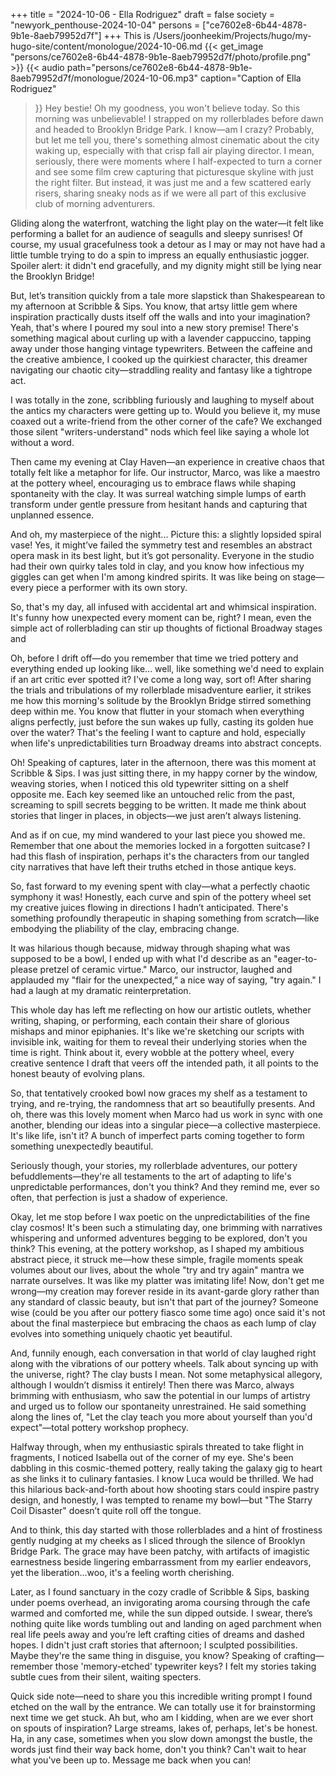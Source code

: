 +++
title = "2024-10-06 - Ella Rodriguez"
draft = false
society = "newyork_penthouse-2024-10-04"
persons = ["ce7602e8-6b44-4878-9b1e-8aeb79952d7f"]
+++
This is /Users/joonheekim/Projects/hugo/my-hugo-site/content/monologue/2024-10-06.md
{{< get_image "persons/ce7602e8-6b44-4878-9b1e-8aeb79952d7f/photo/profile.png" >}}
{{< audio
    path="persons/ce7602e8-6b44-4878-9b1e-8aeb79952d7f/monologue/2024-10-06.mp3" 
    caption="Caption of Ella Rodriguez"
>}}
Hey bestie! Oh my goodness, you won't believe today.
So this morning was unbelievable! I strapped on my rollerblades before dawn and headed to Brooklyn Bridge Park. I know—am I crazy? Probably, but let me tell you, there's something almost cinematic about the city waking up, especially with that crisp fall air playing director. I mean, seriously, there were moments where I half-expected to turn a corner and see some film crew capturing that picturesque skyline with just the right filter. But instead, it was just me and a few scattered early risers, sharing sneaky nods as if we were all part of this exclusive club of morning adventurers.

Gliding along the waterfront, watching the light play on the water—it felt like performing a ballet for an audience of seagulls and sleepy sunrises! Of course, my usual gracefulness took a detour as I may or may not have had a little tumble trying to do a spin to impress an equally enthusiastic jogger. Spoiler alert: it didn't end gracefully, and my dignity might still be lying near the Brooklyn Bridge!

But, let’s transition quickly from a tale more slapstick than Shakespearean to my afternoon at Scribble & Sips. You know, that artsy little gem where inspiration practically dusts itself off the walls and into your imagination? Yeah, that's where I poured my soul into a new story premise! There's something magical about curling up with a lavender cappuccino, tapping away under those hanging vintage typewriters. Between the caffeine and the creative ambience, I cooked up the quirkiest character, this dreamer navigating our chaotic city—straddling reality and fantasy like a tightrope act.

I was totally in the zone, scribbling furiously and laughing to myself about the antics my characters were getting up to. Would you believe it, my muse coaxed out a write-friend from the other corner of the cafe? We exchanged those silent "writers-understand" nods which feel like saying a whole lot without a word.

Then came my evening at Clay Haven—an experience in creative chaos that totally felt like a metaphor for life. Our instructor, Marco, was like a maestro at the pottery wheel, encouraging us to embrace flaws while shaping spontaneity with the clay. It was surreal watching simple lumps of earth transform under gentle pressure from hesitant hands and capturing that unplanned essence. 

And oh, my masterpiece of the night... Picture this: a slightly lopsided spiral vase! Yes, it might’ve failed the symmetry test and resembles an abstract opera mask in its best light, but it’s got personality. Everyone in the studio had their own quirky tales told in clay, and you know how infectious my giggles can get when I'm among kindred spirits. It was like being on stage—every piece a performer with its own story. 

So, that's my day, all infused with accidental art and whimsical inspiration. It's funny how unexpected every moment can be, right? I mean, even the simple act of rollerblading can stir up thoughts of fictional Broadway stages and

Oh, before I drift off—do you remember that time we tried pottery and everything ended up looking like... well, like something we'd need to explain if an art critic ever spotted it? I've come a long way, sort of!
 After sharing the trials and tribulations of my rollerblade misadventure earlier, it strikes me how this morning's solitude by the Brooklyn Bridge stirred something deep within me. You know that flutter in your stomach when everything aligns perfectly, just before the sun wakes up fully, casting its golden hue over the water? That's the feeling I want to capture and hold, especially when life's unpredictabilities turn Broadway dreams into abstract concepts.

Oh! Speaking of captures, later in the afternoon, there was this moment at Scribble & Sips. I was just sitting there, in my happy corner by the window, weaving stories, when I noticed this old typewriter sitting on a shelf opposite me. Each key seemed like an untouched relic from the past, screaming to spill secrets begging to be written. It made me think about stories that linger in places, in objects—we just aren’t always listening.

And as if on cue, my mind wandered to your last piece you showed me. Remember that one about the memories locked in a forgotten suitcase? I had this flash of inspiration, perhaps it's the characters from our tangled city narratives that have left their truths etched in those antique keys.

So, fast forward to my evening spent with clay—what a perfectly chaotic symphony it was! Honestly, each curve and spin of the pottery wheel set my creative juices flowing in directions I hadn’t anticipated. There's something profoundly therapeutic in shaping something from scratch—like embodying the pliability of the clay, embracing change.

It was hilarious though because, midway through shaping what was supposed to be a bowl, I ended up with what I'd describe as an "eager-to-please pretzel of ceramic virtue." Marco, our instructor, laughed and applauded my "flair for the unexpected,” a nice way of saying, "try again." I had a laugh at my dramatic reinterpretation.

This whole day has left me reflecting on how our artistic outlets, whether writing, shaping, or performing, each contain their share of glorious mishaps and minor epiphanies. It's like we're sketching our scripts with invisible ink, waiting for them to reveal their underlying stories when the time is right. Think about it, every wobble at the pottery wheel, every creative sentence I draft that veers off the intended path, it all points to the honest beauty of evolving plans.

So, that tentatively crooked bowl now graces my shelf as a testament to trying, and re-trying, the randomness that art so beautifully presents. And oh, there was this lovely moment when Marco had us work in sync with one another, blending our ideas into a singular piece—a collective masterpiece. It's like life, isn't it? A bunch of imperfect parts coming together to form something unexpectedly beautiful.

Seriously though, your stories, my rollerblade adventures, our pottery befuddlements—they're all testaments to the art of adapting to life's unpredictable performances, don't you think? And they remind me, ever so often, that perfection is just a shadow of experience.

Okay, let me stop before I wax poetic on the unpredictabilities of the fine clay cosmos! It's been such a stimulating day, one brimming with narratives whispering and unformed adventures begging to be explored, don't you think?
This evening, at the pottery workshop, as I shaped my ambitious abstract piece, it struck me—how these simple, fragile moments speak volumes about our lives, about the whole "try and try again" mantra we narrate ourselves. It was like my platter was imitating life! Now, don't get me wrong—my creation may forever reside in its avant-garde glory rather than any standard of classic beauty, but isn't that part of the journey? Someone wise (could be you after our pottery fiasco some time ago) once said it's not about the final masterpiece but embracing the chaos as each lump of clay evolves into something uniquely chaotic yet beautiful.

 And, funnily enough, each conversation in that world of clay laughed right along with the vibrations of our pottery wheels. Talk about syncing up with the universe, right? The clay busts I mean. Not some metaphysical allegory, although I wouldn’t dismiss it entirely! Then there was Marco, always brimming with enthusiasm, who saw the potential in our lumps of artistry and urged us to follow our spontaneity unrestrained. He said something along the lines of, "Let the clay teach you more about yourself than you'd expect"—total pottery workshop prophecy.

Halfway through, when my enthusiastic spirals threated to take flight in fragments, I noticed Isabella out of the corner of my eye. She's been dabbling in this cosmic-themed pottery, really taking the galaxy gig to heart as she links it to culinary fantasies. I know Luca would be thrilled. We had this hilarious back-and-forth about how shooting stars could inspire pastry design, and honestly, I was tempted to rename my bowl—but "The Starry Coil Disaster" doesn’t quite roll off the tongue.

And to think, this day started with those rollerblades and a hint of frostiness gently nudging at my cheeks as I sliced through the silence of Brooklyn Bridge Park. The grace may have been patchy, with artifacts of imagistic earnestness beside lingering embarrassment from my earlier endeavors, yet the liberation...woo, it's a feeling worth cherishing.

 Later, as I found sanctuary in the cozy cradle of Scribble & Sips, basking under poems overhead, an invigorating aroma coursing through the cafe warmed and comforted me, while the sun dipped outside. I swear, there’s nothing quite like words tumbling out and landing on aged parchment when real life peels away and you’re left crafting cities of dreams and dashed hopes. I didn't just craft stories that afternoon; I sculpted possibilities. Maybe they're the same thing in disguise, you know? Speaking of crafting—remember those 'memory-etched' typewriter keys? I felt my stories taking subtle cues from their silent, waiting specters. 

Quick side note—need to share you this incredible writing prompt I found etched on the wall by the entrance. We can totally use it for brainstorming next time we get stuck. Ah but, who am I kidding, when are we ever short on spouts of inspiration? Large streams, lakes of, perhaps, let's be honest. Ha, in any case, sometimes when you slow down amongst the bustle, the words just find their way back home, don't you think?
Can't wait to hear what you've been up to. Message me back when you can!
